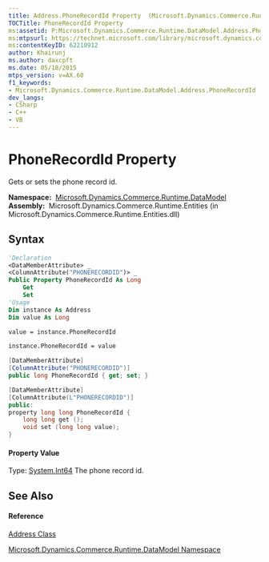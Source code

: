 ```yaml
---
title: Address.PhoneRecordId Property  (Microsoft.Dynamics.Commerce.Runtime.DataModel)
TOCTitle: PhoneRecordId Property
ms:assetid: P:Microsoft.Dynamics.Commerce.Runtime.DataModel.Address.PhoneRecordId
ms:mtpsurl: https://technet.microsoft.com/library/microsoft.dynamics.commerce.runtime.datamodel.address.phonerecordid(v=AX.60)
ms:contentKeyID: 62210912
author: Khairunj
ms.author: daxcpft
ms.date: 05/18/2015
mtps_version: v=AX.60
f1_keywords:
- Microsoft.Dynamics.Commerce.Runtime.DataModel.Address.PhoneRecordId
dev_langs:
- CSharp
- C++
- VB
---
```


# PhoneRecordId Property

Gets or sets the phone record id.

**Namespace:**  [Microsoft.Dynamics.Commerce.Runtime.DataModel](microsoft-dynamics-commerce-runtime-datamodel-namespace.md)  
**Assembly:**  Microsoft.Dynamics.Commerce.Runtime.Entities (in Microsoft.Dynamics.Commerce.Runtime.Entities.dll)

## Syntax

``` vb
'Declaration
<DataMemberAttribute> _
<ColumnAttribute("PHONERECORDID")> _
Public Property PhoneRecordId As Long
    Get
    Set
'Usage
Dim instance As Address
Dim value As Long

value = instance.PhoneRecordId

instance.PhoneRecordId = value
```

``` csharp
[DataMemberAttribute]
[ColumnAttribute("PHONERECORDID")]
public long PhoneRecordId { get; set; }
```

``` c++
[DataMemberAttribute]
[ColumnAttribute(L"PHONERECORDID")]
public:
property long long PhoneRecordId {
    long long get ();
    void set (long long value);
}
```

#### Property Value

Type: [System.Int64](https://technet.microsoft.com/library/6yy583ek\(v=ax.60\))  
The phone record id.  

## See Also

#### Reference

[Address Class](address-class-microsoft-dynamics-commerce-runtime-datamodel.md)

[Microsoft.Dynamics.Commerce.Runtime.DataModel Namespace](microsoft-dynamics-commerce-runtime-datamodel-namespace.md)

